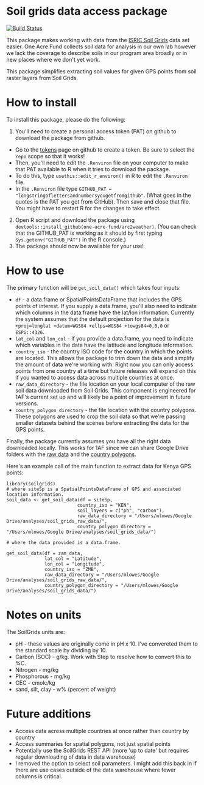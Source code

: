 # Soil grids data access package

[![Build Status](https://travis-ci.org/mattlowes/soilgrids.svg?branch=master)](https://travis-ci.org/one-acre-fund/soilgrids)

This package makes working with data from the [ISRIC Soil Grids](https://soilgrids.org/#!/?layer=ORCDRC_M_sl2_250m&vector=1) data set easier. One Acre Fund collects soil data for analysis in our own lab however we lack the coverage to describe soils in our program area broadly or in new places where we don't yet work.

This package simplifies extracting soil values for given GPS points from soil raster layers from Soil Grids.

# How to install

To install this package, please do the following:

1. You'll need to create a personal access token (PAT) on github to download the package from github.
  + Go to the [tokens](https://github.com/settings/tokens) page on github to create a token. Be sure to select the `repo` scope so that it works!
  + Then, you'll need to edit the `.Renviron` file on your computer to make that PAT available to R when it tries to download the package.
  + To do this, type `usethis::edit_r_environ()` in R to edit the `.Renviron` file.
  + In the `.Renviron` file type `GITHUB_PAT = "longstringoflettersandnumbersyougetfromgithub"`. (What goes in the quotes is the PAT you got from GitHub). Then save and close that file. You might have to restart R for the changes to take effect.
2. Open R script and download the package using `devtools::install_github(one-acre-fund/arc2weather)`. (You can check that the GITHUB_PAT is working as it should by first typing `Sys.getenv("GITHUB_PAT")` in the R console.)
3. The package should now be available for your use!


# How to use

The primary function will be `get_soil_data()` which takes four inputs:

* `df` - a data.frame or SpatialPointsDataFrame that includes the GPS points of interest. If you supply a data.frame, you'll also need to indicate which columns in the data.frame have the lat/lon information. Currently the system assumes that the default projection for the data is `+proj=longlat +datum=WGS84 +ellps=WGS84 +towgs84=0,0,0` or `ESPG::4326`.
* `lat_col` and `lon_col` - if you provide a data.frame, you need to indicate which variables in the data have the latitude and longitude information.
* `country_iso` - the country ISO code for the country in which the points are located. This allows the package to trim down the data and simplify the amount of data we're working with. Right now you can only access points from one country at a time but future releases will expand on this if you wanted to access data across multiple countries at once.
* `raw_data_directory` - the file location on your local computer of the raw soil data downloaded from Soil Grids. This component is engineered for 1AF's current set up and will likely be a point of improvement in future versions.
* `country_polygon_directory` - the file location with the country polygons. These polygons are used to crop the soil data so that we're passing smaller datasets behind the scenes before extracting the data for the GPS points.

Finally, the package currently assumes you have all the right data downloaded locally. This works for 1AF since we can share Google Drive folders with the [raw data](https://drive.google.com/drive/folders/1piqHGLXffirXQAa4oSFTUcjieQY8tud8?usp=sharing) and the [country polygons](https://drive.google.com/drive/folders/1bXO74V5c4URUqtkPVeyABywjpfmFW2Mx?usp=sharing).

Here's an example call of the main function to extract data for Kenya GPS points:

~~~~
library(soilgrids)
# where siteSp is a SpatialPointsDataFrame of GPS and associated location information.
soil_data <- get_soil_data(df = siteSp, 
                          country_iso = "KEN", 
                          soil_layers = c("ph", "carbon"), 
                          raw_data_directory = "/Users/mlowes/Google Drive/analyses/soil_grids_raw_data/", 
                          country_polygon_directory = "/Users/mlowes/Google Drive/analyses/soil_grids_data/")

# where the data provided is a data.frame. 

get_soil_data(df = zam_data,
              lat_col = "Latitude",
              lon_col = "Longitude",
              country_iso = "ZMB",
              raw_data_directory = "/Users/mlowes/Google Drive/analyses/soil_grids_raw_data/",
              country_polygon_directory = "/Users/mlowes/Google Drive/analyses/soil_grids_data/")

~~~~

# Notes on units

The SoilGrids units are:

* pH - these values are originally come in pH x 10. I've convereted them to the standard scale by dividing by 10.
* Carbon (SOC) - g/kg. Work with Step to resolve how to convert this to %C.
* Nitrogen - mg/kg
* Phosphorous - mg/kg
* CEC - cmolc/kg
* sand, silt, clay - w% (percent of weight)

# Future additions

* Access data across multiple countries at once rather than country by country
* Access summaries for spatial polygons, not just spatial points
* Potentially use the SoilGrids REST API (more 'up to date' but requires regular downloading of data in data warehouse)
* I removed the option to select soil parameters. I might add this back in if there are use cases outside of the data warehouse where fewer columns is critical.
